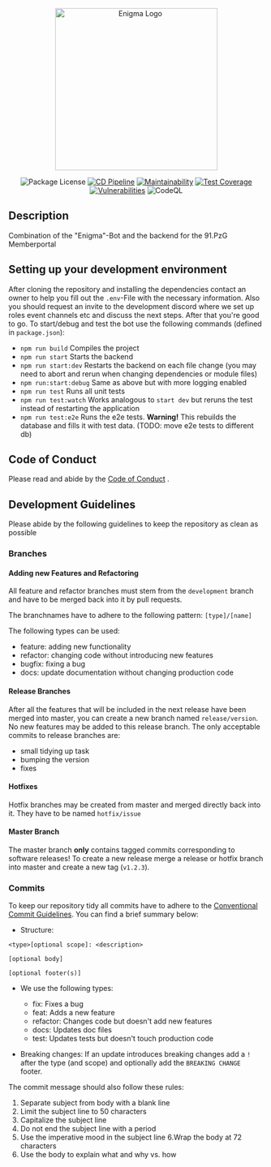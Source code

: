 <p align="center">
  <a href="http://enigma.samuelhoera.dev/" target="blank"><img src="https://upload.wikimedia.org/wikipedia/commons/3/37/Enigma-logo.svg" width="320" alt="Enigma Logo" /></a>
</p>

<p align="center">
<img src="https://img.shields.io/github/license/91-PzG/enigma-bot" alt="Package License" />
<a href="https://github.com/91-PzG/enigma-bot/actions/workflows/cd.yml"><img src="https://github.com/91-PzG/enigma-bot/actions/workflows/cd.yml/badge.svg" alt="CD Pipeline" /></a>
<a href="https://codeclimate.com/github/91-PzG/enigma-bot/"><img src="https://img.shields.io/codeclimate/maintainability/91-PzG/enigma-bot" alt="Maintainability" /></a>  
<a href="https://codeclimate.com/github/91-PzG/enigma-bot/"><img src="https://img.shields.io/codeclimate/coverage/91-PzG/enigma-bot" alt="Test Coverage" /></a>
<a href="https://snyk.io/test/github/91-PzG/enigma-bot/"><img src="https://img.shields.io/snyk/vulnerabilities/github/91-PzG/enigma-bot" alt="Vulnerabilities" /></a>
<img src="https://github.com/91-PzG/enigma-website/actions/workflows/codeql-analysis.yml/badge.svg" alt="CodeQL" />
</p>

## Description

Combination of the "Enigma"-Bot and the backend for the 91.PzG Memberportal

## Setting up your development environment

After cloning the repository and installing the dependencies contact an owner to help you fill out the `.env`-File with the necessary information.
Also you should request an invite to the development discord where we set up roles event channels etc and discuss the next steps.
After that you're good to go. To start/debug and test the bot use the following commands (defined in `package.json`):

- `npm run build` Compiles the project
- `npm run start` Starts the backend
- `npm run start:dev` Restarts the backend on each file change (you may need to abort and rerun when changing dependencies or module files)
- `npm run:start:debug` Same as above but with more logging enabled
- `npm run test` Runs all unit tests
- `npm run test:watch` Works analogous to `start dev` but reruns the test instead of restarting the application
- `npm run test:e2e` Runs the e2e tests. **Warning!** This rebuilds the database and fills it with test data. (TODO: move e2e tests to different db)

## Code of Conduct

Please read and abide by the [Code of Conduct](./CODE_OF_CONDUCT.md) .

## Development Guidelines

Please abide by the following guidelines to keep the repository as clean as possible

### Branches

#### Adding new Features and Refactoring

All feature and refactor branches must stem from the `development` branch and have to be merged back into it by pull requests.

The branchnames have to adhere to the following pattern:
`[type]/[name]`

The following types can be used:

- feature: adding new functionality
- refactor: changing code without introducing new features
- bugfix: fixing a bug
- docs: update documentation without changing production code

#### Release Branches

After all the features that will be included in the next release have been merged into master, you can create a new branch named `release/version`.
No new features may be added to this release branch. The only acceptable commits to release branches are:

- small tidying up task
- bumping the version
- fixes

#### Hotfixes

Hotfix branches may be created from master and merged directly back into it. They have to be named `hotfix/issue`

#### Master Branch

The master branch **only** contains tagged commits corresponding to software releases!
To create a new release merge a release or hotfix branch into master and create a new tag (`v1.2.3`).

### Commits

To keep our repository tidy all commits have to adhere to the [Conventional Commit Guidelines](https://www.conventionalcommits.org/en/).
You can find a brief summary below:

- Structure:

```
<type>[optional scope]: <description>

[optional body]

[optional footer(s)]
```

- We use the following types:

  - fix: Fixes a bug
  - feat: Adds a new feature
  - refactor: Changes code but doesn't add new features
  - docs: Updates doc files
  - test: Updates tests but doesn't touch production code

- Breaking changes:
  If an update introduces breaking changes add a `!` after the type (and scope) and optionally add the `BREAKING CHANGE` footer.

The commit message should also follow these rules:

1. Separate subject from body with a blank line
2. Limit the subject line to 50 characters
3. Capitalize the subject line
4. Do not end the subject line with a period
5. Use the imperative mood in the subject line
   6.Wrap the body at 72 characters
6. Use the body to explain what and why vs. how
